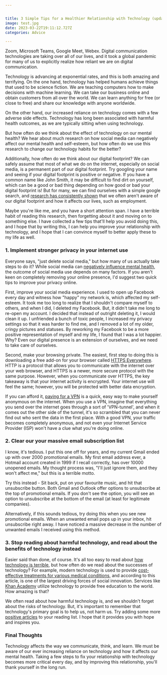 ```yaml
---


title: 3 Simple Tips for a Healthier Relationship with Technology (updated 2021)
image: test.jpg
date: 2023-03-22T19:11:12.727Z
categories: Advice

---
```


Zoom, Microsoft Teams, Google Meet, Webex. Digital communication technologies are taking over all of our lives, and it took a global pandemic for many of us to explicitly realize how reliant we are on digital communication.

Technology is advancing at exponential rates, and this is both amazing and terrifying. On the one hand, technology has helped humans achieve things that used to be science fiction. We are teaching computers how to make decisions with machine learning. We can take our business online and obtain customers from all over the world. We can learn anything for free (or close to free) and share our knowledge with anyone worldwide.

On the other hand, our increased reliance on technology comes with a few adverse side effects. Technology has long been associated with harmful health outcomes, as we are typically sitting when using technology.

But how often do we think about the effect of technology on our mental health? We hear about much research on how social media can negatively affect our mental health and self-esteem, but how often do we use this research to change our technology habits for the better?

Additionally, how often do we think about our digital footprint? We can safely assume that most of what we do on the internet, especially on social media, is a permanent part of our digital footprint. Try googling your name and seeing if your digital footprint is positive or negative. If you have a common name like John Smith, it may be difficult to find dirt on yourself, which can be a good or bad thing depending on how good or bad your digital footprint is! But for many, we can find ourselves with a simple google search, and [research has consistently shown](https://www.researchgate.net/publication/331029914_An_examination_of_digital_footprint_awareness_and_digital_experiences_of_higher_education_students) that we often aren't aware of our digital footprint and how it affects our lives, such as employment.

Maybe you're like me, and you have a short attention span. I have a terrible habit of reading this research, then forgetting about it and moving on to something else. I have collected a few tips that'll help you avoid doing this, and I hope that by writing this, I can help you improve your relationship with technology, and I hope that I can convince myself to better apply these to my life as well.

### 1. Implement stronger privacy in your internet use

Everyone says, "just delete social media," but how many of us actually take steps to do it? While social media can [negatively influence mental health](https://www.nature.com/articles/s41746-020-0233-7), the outcome of social media use depends on many factors. If you aren't keen on completely removing your online presence, I'd suggest two quick tips to improve your privacy online.

First, improve your social media experience. I used to open up Facebook every day and witness how "happy" my network is, which affected my self-esteem. It took me too long to realize that I shouldn't compare myself to others, and when I did, I deleted my Facebook. But, it didn't take me long to re-open my account. I decided that instead of outright deleting it, I would clean it up. I unfriended a bunch of toxic people, I increased my privacy settings so that it was harder to find me, and I removed a lot of my older, cringy pictures and statuses. By reworking my Facebook to be a more positive representation of myself and my life, I found that I was a lot happier. Why? Even our digital presence is an extension of ourselves, and we need to take care of ourselves.

Second, make your browsing private. The easiest, first step to doing this is downloading a free add-on for your browser called [HTTPS Everywhere](https://www.eff.org/https-everywhere). HTTP is a protocol that allows you to communicate with the internet over your web browser, and HTTPS is a newer, more secure protocol with the same purpose. However, when you communicate over HTTPS, the key takeaway is that your internet activity is encrypted. Your internet use will feel the same; however, you will be protected with better data encryption.

If you can afford it, [paying for a VPN](https://www.pcmag.com/picks/the-best-vpn-services) is a quick, easy way to make yourself anonymous on the internet. When you use a VPN, imagine that everything you send over the internet goes through a sort of 'VPN-tunnel', and when it comes out the other side of the tunnel, it's so scrambled that you can never find out who sent the data in the first place. With a good VPN, your traffic becomes completely anonymous, and not even your Internet Service Provider (ISP) won't have a clue what you're doing online.

### 2. Clear our your massive email subscription list

I know, it's tedious. I put this one off for years, and my current Gmail ended up with over 2000 promotional emails. My first email address ever, a Hotmail account created in 1999 if I recall correctly, has over 10000 unopened emails. My thought process was, "I'll just ignore them, and they won't affect me," but this is a terrible motto.

Try this instead - Sit back, put on your favourite music, and hit that unsubscribe button. Both Gmail and Outlook offer options to unsubscribe at the top of promotional emails. If you don't see the option, you will see an option to unsubscribe at the bottom of the email (at least for legitimate companies).

Alternatively, if this sounds tedious, try doing this when you see new promotional emails. When an unwanted email pops up in your inbox, hit unsubscribe right away. I have noticed a massive decrease in the number of unwanted emails I received using this method.

### 3. Stop reading about harmful technology, and read about the benefits of technology instead

Easier said than done, of course. It's all too easy to read about [how technology is terrible](https://docs.google.com/document/d/1diMvsMeRphUH7E6D1d_J7R6WbDdgnzFHDHPx9HXzR5o/edit), but how often do we read about the successes of technology? For example, modern technology is used to provide [cost-effective treatments for various medical conditions](https://ubiquity.acm.org/article.cfm?id=985620), and according to this article, is one of the largest driving forces of social innovation. Services like [Khan Academy](https://www.khanacademy.org/) utilize technology to provide free education to the world. How amazing is that?

We often read about how harmful technology is, and we shouldn't forget about the risks of technology. But, it's important to remember that technology's primary goal is to help us, not harm us. Try adding some more [positive articles](https://www.google.com/search?client=firefox-b-d&q=technology+helps+us) to your reading list. I hope that it provides you with hope and inspires you.

### Final Thoughts

Technology affects the way we communicate, think, and learn. We must be aware of our ever increasing reliance on technology and how it affects our mental health. Taking a few steps to fix your relationship with technology becomes more critical every day, and by improving this relationship, you'll thank yourself in the long run.
